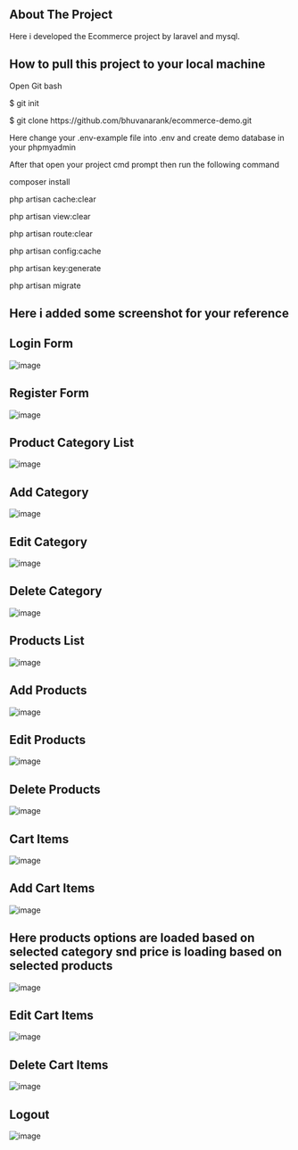 ## About The Project

Here i developed the Ecommerce project by laravel and mysql.

## How to pull this project to your local machine
<p> Open Git bash</p>
<p> $ git init </p>
<p> $ git clone https://github.com/bhuvanarank/ecommerce-demo.git </p>
<p> Here change your .env-example file into .env and create demo database in your phpmyadmin</p>

<p> After that open your project cmd prompt then run the following command</p>
<p> composer install </p>

<p> php artisan cache:clear </p>     

<p> php artisan view:clear</p>        

<p> php artisan route:clear</p>        

<p> php artisan config:cache</p> 

<p> php artisan key:generate </p>

<p> php artisan migrate</p>

## Here i added some screenshot for your reference
## Login Form

![image](https://user-images.githubusercontent.com/61417475/172967605-57d98733-874b-4222-aa44-60feb094a70a.png)


## Register Form

![image](https://user-images.githubusercontent.com/61417475/172967562-00dd3a1f-0185-4ea9-889f-9e142b0d76d8.png)

## Product Category List

![image](https://user-images.githubusercontent.com/61417475/172974621-6fb0ef26-77f0-4d64-af45-bb04e786fede.png)

## Add Category

![image](https://user-images.githubusercontent.com/61417475/172974674-d4047103-e2a8-4177-8954-d18bc79556be.png)

## Edit Category

![image](https://user-images.githubusercontent.com/61417475/172974701-94e1f810-e097-405f-850f-67165ed2b133.png)

## Delete Category

![image](https://user-images.githubusercontent.com/61417475/172974748-4b8bd9af-7d29-4bcc-b6e0-5e9f7cadca04.png)

## Products List

![image](https://user-images.githubusercontent.com/61417475/172974794-7d46fa48-d29c-4d15-906b-5f76af3d62ba.png)

## Add Products

![image](https://user-images.githubusercontent.com/61417475/172974962-815be12f-4fb4-4035-ace1-01aa45fb0b05.png)

## Edit Products

![image](https://user-images.githubusercontent.com/61417475/172974920-ade1b735-fc39-4227-a5f8-678f98d2b3ef.png)

## Delete Products

![image](https://user-images.githubusercontent.com/61417475/172975023-0d96b250-c707-4589-8c9a-a74311aff15f.png)

## Cart Items

![image](https://user-images.githubusercontent.com/61417475/172975110-068b14d7-ff81-43ce-8064-2ff1e75e8261.png)

## Add Cart Items

![image](https://user-images.githubusercontent.com/61417475/172976182-f93e1259-07b1-4609-8247-756ad66b554b.png)

## Here products options are loaded based on selected category snd price is loading based on selected products

![image](https://user-images.githubusercontent.com/61417475/172976225-38f91bf9-de2c-4b34-873a-4f1d43cd23bf.png)

## Edit Cart Items

![image](https://user-images.githubusercontent.com/61417475/172976405-bcb93302-2045-485a-855c-6a424aca8599.png)

## Delete Cart Items

![image](https://user-images.githubusercontent.com/61417475/172975672-0f3a7c58-6b7e-49a7-82ee-b53727cc6b24.png)

## Logout 

![image](https://user-images.githubusercontent.com/61417475/172975737-72d5db9e-0a75-4f3c-9ffe-ec65a8750e89.png)

